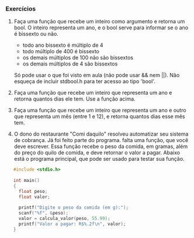 ### Exercícios

1. Faça uma função que recebe um inteiro como argumento e retorna um bool. O inteiro representa um ano, e o bool serve para informar se o ano é bissexto ou não. 
   - todo ano bissexto é múltiplo de 4
   - todo múltiplo de 400 é bissexto
   - os demais múltiplos de 100 não são bissextos
   - os demais múltiplos de 4 são bissextos
   
   Só pode usar o que foi visto em aula (não pode usar && nem ||).
   Não esqueça de incluir stdbool.h para ter acesso ao tipo 'bool'.
   
2. Faça uma função que recebe um inteiro que representa um ano e retorna quantos dias ele tem. Use a função acima.
3. Faça uma função que recebe um inteiro que representa um ano e outro que representa um mês (entre 1 e 12), e retorna quantos dias esse mês tem.
4. O dono do restaurante "Comi daquilo" resolveu automatizar seu sistema de cobrança. Já foi feito parte do programa. falta uma função, que você deve escrever. Essa função recebe o peso da comida, em gramas, além do preço do quilo de comida, e deve retornar o valor a pagar. Abaixo está o programa principal, que pode ser usado para testar sua função.
```c
   #include <stdio.h>
   
   int main()
   {
     float peso;
     float valor;
     
     printf("Digite o peso da comida (em g):");
     scanf("%f", &peso);
     valor = calcula_valor(peso, 55.99);
     printf("Valor a pagar: R$%.2f\n", valor);
   }
```
